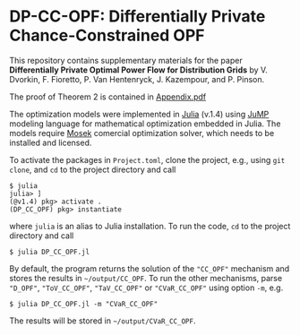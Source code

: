 # DP-CC-OPF: Differentially Private Chance-Constrained OPF

This repository contains supplementary materials for the paper __Differentially Private Optimal Power Flow for Distribution Grids__ by V. Dvorkin, F. Fioretto, P. Van Hentenryck, J. Kazempour, and P. Pinson.

The proof of Theorem 2 is contained in [Appendix.pdf](https://github.com/wdvorkin/differentially_private_OPF/blob/master/Appendix.pdf)

The optimization models were implemented in [Julia](https://juliacomputing.com/products/juliapro) (v.1.4) using [JuMP](https://github.com/JuliaOpt/JuMP.jl) modeling language for mathematical optimization embedded in Julia. The models require [Mosek](https://www.mosek.com) comercial optimization solver, which needs to be installed and licensed. 

To activate the packages in ```Project.toml```, clone the project, e.g., using ```git clone```, and ```cd``` to the project directory and call
```
$ julia 
julia> ]
(@v1.4) pkg> activate .
(DP_CC_OPF) pkg> instantiate
```
where ```julia``` is an alias to Julia installation. To run the code, ```cd``` to the project directory and call
```
$ julia DP_CC_OPF.jl
```

By default, the program returns the solution of the ```"CC_OPF"``` mechanism and stores the results in ```~/output/CC_OPF```. To run the other mechanisms, parse ```"D_OPF"```, ```"ToV_CC_OPF"```, ```"TaV_CC_OPF"``` or ```"CVaR_CC_OPF"``` using option ```-m```, e.g. 
```
$ julia DP_CC_OPF.jl -m "CVaR_CC_OPF"
```
The results will be stored in ```~/output/CVaR_CC_OPF```. 
